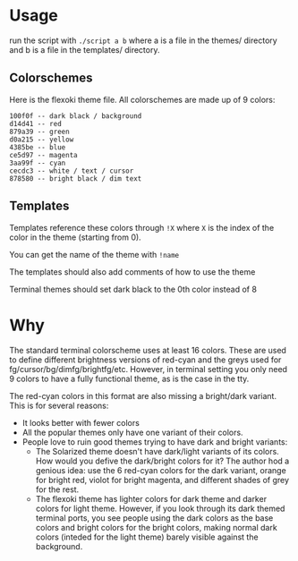 # Usage
run the script with `./script a b` where a is a file in the themes/ directory 
and b is a file in the templates/ directory.

## Colorschemes
Here is the flexoki theme file. All colorschemes are made up of 9 colors: 
```
100f0f -- dark black / background
d14d41 -- red
879a39 -- green
d0a215 -- yellow
4385be -- blue
ce5d97 -- magenta
3aa99f -- cyan
cecdc3 -- white / text / cursor
878580 -- bright black / dim text
```

## Templates
Templates reference these colors through `!X` where `X` is the index of the
color in the theme (starting from 0).

You can get the name of the theme with `!name`

The templates should also add comments of how to use the theme

Terminal themes should set dark black to the 0th color instead of 8

# Why
The standard terminal colorscheme uses at least 16 colors. These are used to 
define different brightness versions of red-cyan and the greys used for 
fg/cursor/bg/dimfg/brightfg/etc. However, in terminal setting you only need 9 
colors to have a fully functional theme, as is the case in the tty. 

The red-cyan colors in this format are also missing a bright/dark variant.
This is for several reasons:

- It looks better with fewer colors
- All the popular themes only have one variant of their colors.
- People love to ruin good themes trying to have dark and bright variants:
  - The Solarized theme doesn't have dark/light variants of its colors. How 
    would you defive the dark/bright colors for it? The author hod a genious 
    idea: use the 6 red-cyan colors for the dark variant, orange for bright 
    red, violot for bright magenta, and different shades of grey for the rest.
  - The flexoki theme has lighter colors for dark theme and darker colors for 
    light theme. However, if you look through its dark themed terminal ports, 
    you see people using the dark colors as the base colors and bright colors 
    for the bright colors, making normal dark colors (inteded for the light 
    theme) barely visible against the background.
